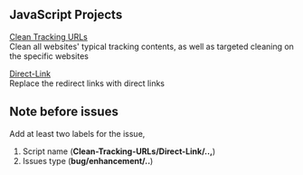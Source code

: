 ## JavaScript Projects

[Clean Tracking URLs](https://github.com/cilxe/TestWorkplace/blob/main/JavaScriptProjects/Clean-URLs.js)   
Clean all websites' typical tracking contents, as well as targeted cleaning on the specific websites  
  
[Direct-Link](https://github.com/cilxe/TestWorkplace/blob/main/JavaScriptProjects/Direct-Link.js)  
Replace the redirect links with direct links  

## Note before issues
Add at least two labels for the issue, 
1. Script name (**Clean-Tracking-URLs/Direct-Link/..,**) 
2. Issues type (**bug/enhancement/..**)
